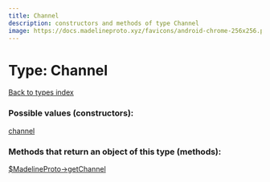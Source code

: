 ```yaml
---
title: Channel
description: constructors and methods of type Channel
image: https://docs.madelineproto.xyz/favicons/android-chrome-256x256.png
---
```

# Type: Channel  
[Back to types index](index.md)



### Possible values (constructors):

[channel](../constructors/channel.md)  



### Methods that return an object of this type (methods):

[$MadelineProto->getChannel](../methods/getChannel.md)  



